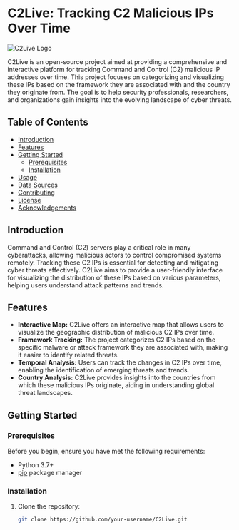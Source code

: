 # C2Live: Tracking C2 Malicious IPs Over Time

![C2Live Logo](logo.png)

C2Live is an open-source project aimed at providing a comprehensive and interactive platform for tracking Command and Control (C2) malicious IP addresses over time. This project focuses on categorizing and visualizing these IPs based on the framework they are associated with and the country they originate from. The goal is to help security professionals, researchers, and organizations gain insights into the evolving landscape of cyber threats.

## Table of Contents

- [Introduction](#introduction)
- [Features](#features)
- [Getting Started](#getting-started)
  - [Prerequisites](#prerequisites)
  - [Installation](#installation)
- [Usage](#usage)
- [Data Sources](#data-sources)
- [Contributing](#contributing)
- [License](#license)
- [Acknowledgements](#acknowledgements)

## Introduction

Command and Control (C2) servers play a critical role in many cyberattacks, allowing malicious actors to control compromised systems remotely. Tracking these C2 IPs is essential for detecting and mitigating cyber threats effectively. C2Live aims to provide a user-friendly interface for visualizing the distribution of these IPs based on various parameters, helping users understand attack patterns and trends.

## Features

- **Interactive Map:** C2Live offers an interactive map that allows users to visualize the geographic distribution of malicious C2 IPs over time.
- **Framework Tracking:** The project categorizes C2 IPs based on the specific malware or attack framework they are associated with, making it easier to identify related threats.
- **Temporal Analysis:** Users can track the changes in C2 IPs over time, enabling the identification of emerging threats and trends.
- **Country Analysis:** C2Live provides insights into the countries from which these malicious IPs originate, aiding in understanding global threat landscapes.

## Getting Started

### Prerequisites

Before you begin, ensure you have met the following requirements:

- Python 3.7+
- [pip](https://pip.pypa.io/en/stable/installing/) package manager

### Installation

1. Clone the repository:

   ```bash
   git clone https://github.com/your-username/C2Live.git
